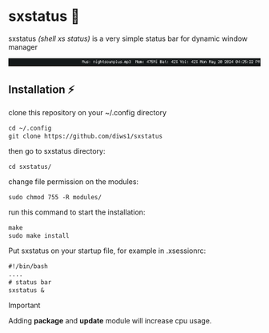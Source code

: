 # sxstatus 💬
sxstatus <i>(shell xs status)</i> is a very simple status bar for dynamic window manager

![sxstatus](https://github.com/diws1/sxstatus/blob/main/screenshots/sxstatus.png)

## Installation ⚡
clone this repository on your ~/.config directory
```
cd ~/.config
git clone https://github.com/diws1/sxstatus
```
then go to sxstatus directory:
```
cd sxstatus/
```
change file permission on the modules:
```
sudo chmod 755 -R modules/
```
run this command to start the installation:
```
make
sudo make install
```
Put sxstatus on your startup file, for example in .xsessionrc:
```
#!/bin/bash
....
# status bar
sxstatus &
```

>[!IMPORTANT]
> Adding <b>package</b> and <b>update</b> module will increase cpu usage.
